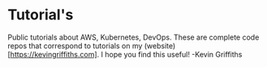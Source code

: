 # Tutorial's

Public tutorials about AWS, Kubernetes, DevOps. These are complete code repos that correspond
to tutorials on my (website)[https://kevingriffiths.com]. I hope you find this useful!
-Kevin Griffiths